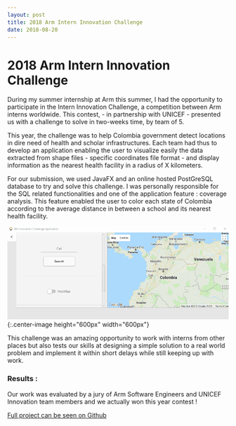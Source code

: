 ```yaml
---
layout: post
title: 2018 Arm Intern Innovation Challenge
date: 2018-08-20
---
```


# 2018 Arm Intern Innovation Challenge

During my summer internship at Arm this summer, I had the opportunity to participate
in the Intern Innovation Challenge, a competition between Arm interns worldwide.
This contest, - in partnership with UNICEF - presented us with a challenge
to solve in two-weeks time, by team of 5.

This year, the challenge was to help Colombia government detect locations in dire need
of health and scholar infrastructures. Each team had thus to develop an application
enabling the user to visualize easily the data extracted from shape files - specific coordinates file format -
and display information as the nearest health facility in a radius of X kilometers.

For our submission, we used JavaFX and an online hosted PostGreSQL database to try and solve this challenge.
I was personally responsible for the SQL related functionalities and one of the application feature :
coverage analysis. This feature enabled the user to color each state of Colombia according to the average
distance in between a school and its nearest health facility.

![app.jpg](/static/img/heatmap.gif "Coverage analysis "){:.center-image height="600px" width="600px"}

This challenge was an amazing opportunity to work with interns from other places but also tests our
skills at designing a simple solution to a real world problem and implement it within short delays while still
keeping up with work.

### Results :
Our work was evaluated by a jury of Arm Software Engineers and UNICEF Innovation team members and
we actually won this year contest !


[Full project can be seen on Github](https://github.com/MorganeRouvroy/ARMChallenge)  
